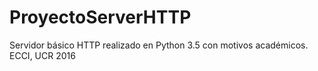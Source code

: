 # ProyectoServerHTTP
Servidor básico HTTP realizado en Python 3.5 con motivos académicos. ECCI, UCR 2016
